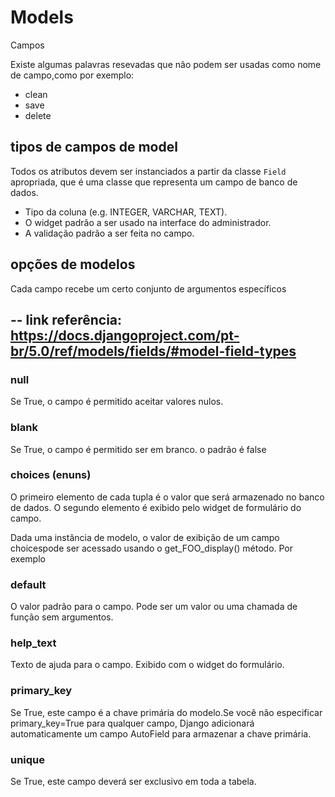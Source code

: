 # Models

Campos

Existe algumas palavras resevadas que não podem ser usadas como nome de campo,como por exemplo:
- clean
- save
- delete

## tipos de campos de model
Todos os atributos devem ser instanciados a partir da classe `Field` apropriada, que é uma classe que representa um campo de banco de dados.

* Tipo da coluna (e.g. INTEGER, VARCHAR, TEXT).
* O widget padrão a ser usado na interface do administrador.
* A validação padrão a ser feita no campo.

## opções de modelos
Cada campo recebe um certo conjunto de argumentos específicos

-- link referência: https://docs.djangoproject.com/pt-br/5.0/ref/models/fields/#model-field-types
--

### null

Se True, o campo é permitido aceitar valores nulos.

### blank

Se True, o campo é permitido ser em branco. o padrão é false

### choices (enuns)


O primeiro elemento de cada tupla é o valor que será armazenado no banco de dados. O segundo elemento é exibido pelo widget de formulário do campo.

Dada uma instância de modelo, o valor de exibição de um campo choicespode ser acessado usando o get_FOO_display() método. Por exemplo

### default

O valor padrão para o campo. Pode ser um valor ou uma chamada de função sem argumentos.

### help_text

Texto de ajuda para o campo. Exibido com o widget do formulário.

### primary_key

Se True, este campo é a chave primária do modelo.Se você não especificar primary_key=True para qualquer campo, Django adicionará automaticamente um campo AutoField para armazenar a chave primária.

### unique

Se True, este campo deverá ser exclusivo em toda a tabela.
